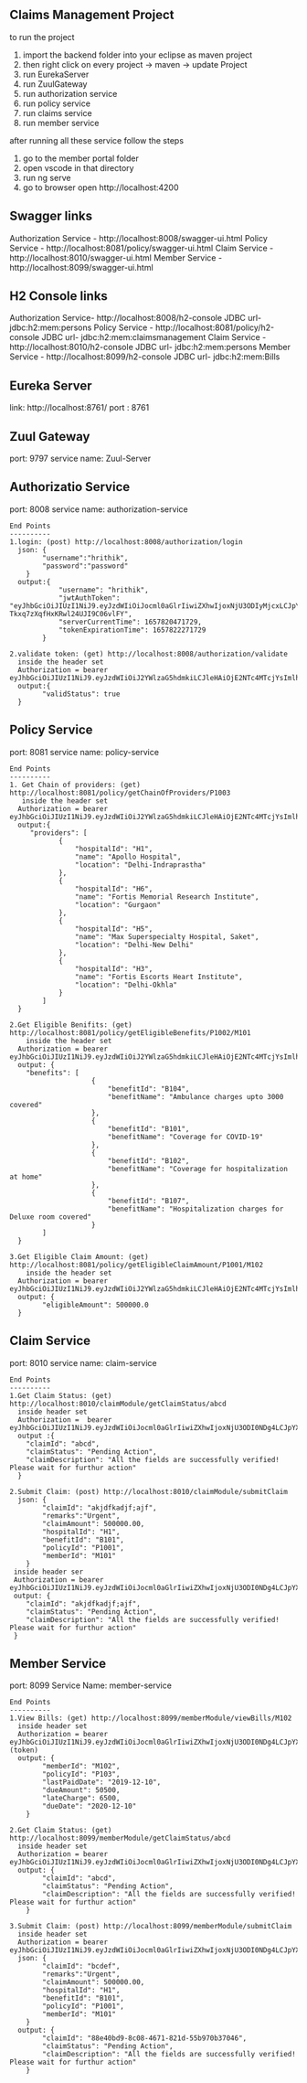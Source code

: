 Claims Management Project
---------------------------------------------------------------------------------------------------------------------------
to run the project
1. import the backend folder into your eclipse as maven project
2. then right click on every project -> maven -> update Project
3. run EurekaServer
4. run ZuulGateway
5. run authorization service
6. run policy service
7. run claims service
8. run member service

after running all these service follow the steps
1. go to the member portal folder 
2. open vscode in that directory
3. run ng serve
4. go to browser open http://localhost:4200


Swagger links
------------------------------------------------------------------------------------------------------------------------------
Authorization Service - http://localhost:8008/swagger-ui.html
Policy Service - http://localhost:8081/policy/swagger-ui.html
Claim Service - http://localhost:8010/swagger-ui.html
Member Service - http://localhost:8099/swagger-ui.html


H2 Console links
-----------------------------------------------------------------------------------------------------------------------------
Authorization Service-  http://localhost:8008/h2-console
             JDBC url-  jdbc:h2:mem:persons
Policy Service       -  http://localhost:8081/policy/h2-console
             JDBC url-  jdbc:h2:mem:claimsmanagement 
Claim Service        -  http://localhost:8010/h2-console
             JDBC url-  jdbc:h2:mem:persons
Member Service       -  http://localhost:8099/h2-console
             JDBC url-  jdbc:h2:mem:Bills      


Eureka Server
--------------
link: http://localhost:8761/
port : 8761


Zuul Gateway
------------
port: 9797
service name: Zuul-Server

Authorizatio Service
--------------------
port: 8008
service name: authorization-service

    End Points
    ----------
    1.login: (post) http://localhost:8008/authorization/login
      json: {
            "username":"hrithik",
            "password":"password"
        }
      output:{
                "username": "hrithik",
                "jwtAuthToken": "eyJhbGciOiJIUzI1NiJ9.eyJzdWIiOiJocml0aGlrIiwiZXhwIjoxNjU3ODIyMjcxLCJpYXQiOjE2NTc4MjA0NzF9.OU44FvMoSM3pJL-Tkxq7zXqfHxKRwl24UJI9C06vlFY",
                "serverCurrentTime": 1657820471729,
                "tokenExpirationTime": 1657822271729
            }
    
    2.validate token: (get) http://localhost:8008/authorization/validate
      inside the header set 
      Authorization = bearer eyJhbGciOiJIUzI1NiJ9.eyJzdWIiOiJ2YWlzaG5hdmkiLCJleHAiOjE2NTc4MTcjYsImlhdCI6MTY1NzgxNTI2Nn0.GFAwCL4sL86JNPUWFMXi87th528oW1GTZ73dS8Krwkg(token)
      output:{
            "validStatus": true
      }

Policy Service
---------------
port: 8081
service name: policy-service

    End Points
    ----------
    1. Get Chain of providers: (get) http://localhost:8081/policy/getChainOfProviders/P1003
       inside the header set 
      Authorization = bearer eyJhbGciOiJIUzI1NiJ9.eyJzdWIiOiJ2YWlzaG5hdmkiLCJleHAiOjE2NTc4MTcjYsImlhdCI6MTY1NzgxNTI2Nn0.GFAwCL4sL86JNPUWFMXi87th528oW1GTZ73dS8Krwkg(token)
      output:{
         "providers": [
                {
                    "hospitalId": "H1",
                    "name": "Apollo Hospital",
                    "location": "Delhi-Indraprastha"
                },
                {
                    "hospitalId": "H6",
                    "name": "Fortis Memorial Research Institute",
                    "location": "Gurgaon"
                },
                {
                    "hospitalId": "H5",
                    "name": "Max Superspecialty Hospital, Saket",
                    "location": "Delhi-New Delhi"
                },
                {
                    "hospitalId": "H3",
                    "name": "Fortis Escorts Heart Institute",
                    "location": "Delhi-Okhla"
                }
            ]
      }

    2.Get Eligible Benifits: (get) http://localhost:8081/policy/getEligibleBenefits/P1002/M101
        inside the header set 
      Authorization = bearer eyJhbGciOiJIUzI1NiJ9.eyJzdWIiOiJ2YWlzaG5hdmkiLCJleHAiOjE2NTc4MTcjYsImlhdCI6MTY1NzgxNTI2Nn0.GFAwCL4sL86JNPUWFMXi87th528oW1GTZ73dS8Krwkg(token)
      output: {
        "benefits": [
                        {
                            "benefitId": "B104",
                            "benefitName": "Ambulance charges upto 3000 covered"
                        },
                        {
                            "benefitId": "B101",
                            "benefitName": "Coverage for COVID-19"
                        },
                        {
                            "benefitId": "B102",
                            "benefitName": "Coverage for hospitalization at home"
                        },
                        {
                            "benefitId": "B107",
                            "benefitName": "Hospitalization charges for Deluxe room covered"
                        }
            ]
      }

    3.Get Eligible Claim Amount: (get) http://localhost:8081/policy/getEligibleClaimAmount/P1001/M102
        inside the header set 
      Authorization = bearer eyJhbGciOiJIUzI1NiJ9.eyJzdWIiOiJ2YWlzaG5hdmkiLCJleHAiOjE2NTc4MTcjYsImlhdCI6MTY1NzgxNTI2Nn0.GFAwCL4sL86JNPUWFMXi87th528oW1GTZ73dS8Krwkg(token)
      output: {
            "eligibleAmount": 500000.0
      }

Claim Service
--------------
port: 8010
service name: claim-service

    End Points
    ----------
    1.Get Claim Status: (get) http://localhost:8010/claimModule/getClaimStatus/abcd
      inside header set
      Authorization =  bearer eyJhbGciOiJIUzI1NiJ9.eyJzdWIiOiJocml0aGlrIiwiZXhwIjoxNjU3ODI0NDg4LCJpYXQiOjE2NTc4MjI2ODh9.HVAJxm4OVyLfEV_JAzXSWacscnHAn5zTU3lR1dXWRms(token)
      output :{
        "claimId": "abcd",
        "claimStatus": "Pending Action",
        "claimDescription": "All the fields are successfully verified! Please wait for furthur action"
      }

    2.Submit Claim: (post) http://localhost:8010/claimModule/submitClaim
      json: {
            "claimId": "akjdfkadjf;ajf",
            "remarks":"Urgent",
            "claimAmount": 500000.00,
            "hospitalId": "H1",
            "benefitId": "B101",
            "policyId": "P1001",
            "memberId": "M101"
        }
     inside header ser
     Authorization = bearer eyJhbGciOiJIUzI1NiJ9.eyJzdWIiOiJocml0aGlrIiwiZXhwIjoxNjU3ODI0NDg4LCJpYXQiOjE2NTc4MjI2ODh9.HVAJxm4OVyLfEV_JAzXSWacscnHAn5zTU3lR1dXWRms(token)
     output: {
        "claimId": "akjdfkadjf;ajf",
        "claimStatus": "Pending Action",
        "claimDescription": "All the fields are successfully verified! Please wait for furthur action"
     }

Member Service
--------------
port: 8099
Service Name: member-service

    End Points
    ----------
    1.View Bills: (get) http://localhost:8099/memberModule/viewBills/M102
      inside header set
      Authorization = bearer eyJhbGciOiJIUzI1NiJ9.eyJzdWIiOiJocml0aGlrIiwiZXhwIjoxNjU3ODI0NDg4LCJpYXQiOjE2NTc4MjI2ODh9.HVAJxm4OVyLfEV_JAzXSWacscnHAn5zTU3lR1dXWRms (token)
      output: {
            "memberId": "M102",
            "policyId": "P103",
            "lastPaidDate": "2019-12-10",
            "dueAmount": 50500,
            "lateCharge": 6500,
            "dueDate": "2020-12-10"
        }

    2.Get Claim Status: (get) http://localhost:8099/memberModule/getClaimStatus/abcd
      inside header set
      Authorization = bearer eyJhbGciOiJIUzI1NiJ9.eyJzdWIiOiJocml0aGlrIiwiZXhwIjoxNjU3ODI0NDg4LCJpYXQiOjE2NTc4MjI2ODh9.HVAJxm4OVyLfEV_JAzXSWacscnHAn5zTU3lR1dXWRms(token)
      output: {
            "claimId": "abcd",
            "claimStatus": "Pending Action",
            "claimDescription": "All the fields are successfully verified! Please wait for furthur action"
        }

    3.Submit Claim: (post) http://localhost:8099/memberModule/submitClaim
      inside header set
      Authorization = bearer eyJhbGciOiJIUzI1NiJ9.eyJzdWIiOiJocml0aGlrIiwiZXhwIjoxNjU3ODI0NDg4LCJpYXQiOjE2NTc4MjI2ODh9.HVAJxm4OVyLfEV_JAzXSWacscnHAn5zTU3lR1dXWRms(token)
      json: {
            "claimId": "bcdef",
            "remarks":"Urgent",
            "claimAmount": 500000.00,
            "hospitalId": "H1",
            "benefitId": "B101",
            "policyId": "P1001",
            "memberId": "M101"
        }
      output: {
            "claimId": "88e40bd9-8c08-4671-821d-55b970b37046",
            "claimStatus": "Pending Action",
            "claimDescription": "All the fields are successfully verified! Please wait for furthur action"
        }